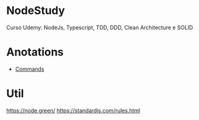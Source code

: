 # NodeStudy
Curso Udemy: NodeJs, Typescript, TDD, DDD, Clean Architecture e SOLID

# Anotations
- [Commands](0-anotations/commands.md)

# Util
https://node.green/
https://standardjs.com/rules.html